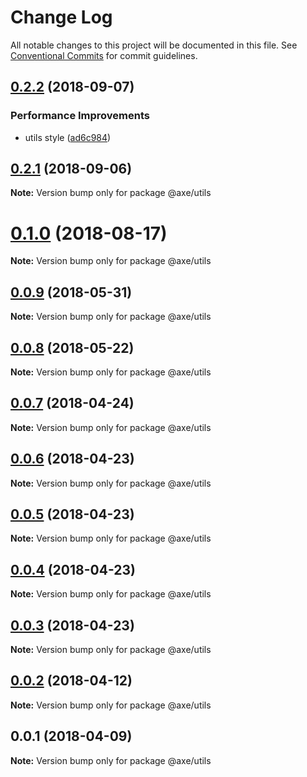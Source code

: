 # Change Log

All notable changes to this project will be documented in this file.
See [Conventional Commits](https://conventionalcommits.org) for commit guidelines.

<a name="0.2.2"></a>
## [0.2.2](https://github.com/ansenhuang/axe/compare/@axe/utils@0.2.1...@axe/utils@0.2.2) (2018-09-07)


### Performance Improvements

* utils style ([ad6c984](https://github.com/ansenhuang/axe/commit/ad6c984))




<a name="0.2.1"></a>
## [0.2.1](https://github.com/ansenhuang/axe/compare/@axe/utils@0.1.0...@axe/utils@0.2.1) (2018-09-06)




**Note:** Version bump only for package @axe/utils

<a name="0.1.0"></a>
# [0.1.0](https://github.com/ansenhuang/axe/compare/@axe/utils@0.0.9...@axe/utils@0.1.0) (2018-08-17)




**Note:** Version bump only for package @axe/utils

<a name="0.0.9"></a>
## [0.0.9](https://github.com/ansenhuang/axe/compare/@axe/utils@0.0.8...@axe/utils@0.0.9) (2018-05-31)




**Note:** Version bump only for package @axe/utils

<a name="0.0.8"></a>
## [0.0.8](https://github.com/ansenhuang/axe/compare/@axe/utils@0.0.7...@axe/utils@0.0.8) (2018-05-22)




**Note:** Version bump only for package @axe/utils

<a name="0.0.7"></a>
## [0.0.7](https://github.com/ansenhuang/axe/compare/@axe/utils@0.0.6...@axe/utils@0.0.7) (2018-04-24)




**Note:** Version bump only for package @axe/utils

<a name="0.0.6"></a>
## [0.0.6](https://github.com/ansenhuang/axe/compare/@axe/utils@0.0.4...@axe/utils@0.0.6) (2018-04-23)




**Note:** Version bump only for package @axe/utils

<a name="0.0.5"></a>
## [0.0.5](https://github.com/ansenhuang/axe/compare/@axe/utils@0.0.4...@axe/utils@0.0.5) (2018-04-23)




**Note:** Version bump only for package @axe/utils

<a name="0.0.4"></a>
## [0.0.4](https://github.com/ansenhuang/axe/compare/@axe/utils@0.0.2...@axe/utils@0.0.4) (2018-04-23)




**Note:** Version bump only for package @axe/utils

<a name="0.0.3"></a>
## [0.0.3](https://github.com/ansenhuang/axe/compare/@axe/utils@0.0.2...@axe/utils@0.0.3) (2018-04-23)




**Note:** Version bump only for package @axe/utils

<a name="0.0.2"></a>
## [0.0.2](https://github.com/ansenhuang/axe/compare/@axe/utils@0.0.1...@axe/utils@0.0.2) (2018-04-12)




**Note:** Version bump only for package @axe/utils

<a name="0.0.1"></a>
## 0.0.1 (2018-04-09)




**Note:** Version bump only for package @axe/utils
